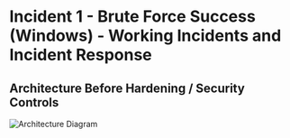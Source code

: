 # Incident 1 - Brute Force Success (Windows) - Working Incidents and Incident Response




## Architecture Before Hardening / Security Controls
![Architecture Diagram](https://imgur.com/ypJkZ7U.jpg)

